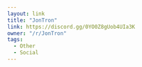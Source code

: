 ```yaml
---
layout: link
title: "JonTron"
link: https://discord.gg/0YO0Z8gUob4UIa3K
owner: "/r/JonTron"
tags: 
  - Other
  - Social
---
```


